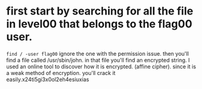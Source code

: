 # first start by searching for all the file in level00 that belongs to the flag00 user.
``
find / -user flag00
``
ignore the one with the permission issue. then you'll find a file called /usr/sbin/john.
in that file you'll find an encrypted string.
I used an online tool to discover how it is encrypted. (affine cipher).
since it is a weak method of encryption. you'll crack it easily.x24ti5gi3x0ol2eh4esiuxias